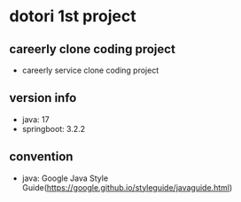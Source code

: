 # dotori 1st project
## careerly clone coding project
- careerly service clone coding project

## version info
- java: 17
- springboot: 3.2.2

## convention
- java: Google Java Style Guide(https://google.github.io/styleguide/javaguide.html)
